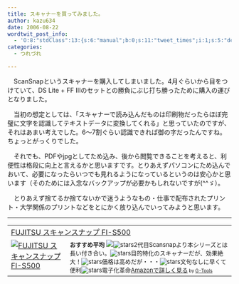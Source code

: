 ```yaml
---
title: スキャナーを買ってみました。
author: kazu634
date: 2006-08-22
wordtwit_post_info:
  - 'O:8:"stdClass":13:{s:6:"manual";b:0;s:11:"tweet_times";i:1;s:5:"delay";i:0;s:7:"enabled";i:1;s:10:"separation";s:2:"60";s:7:"version";s:3:"3.7";s:14:"tweet_template";b:0;s:6:"status";i:2;s:6:"result";a:0:{}s:13:"tweet_counter";i:2;s:13:"tweet_log_ids";a:1:{i:0;i:2507;}s:9:"hash_tags";a:0:{}s:8:"accounts";a:1:{i:0;s:7:"kazu634";}}'
categories:
  - つれづれ

---
```

<div class="section">
<p>
    　ScanSnapというスキャナーを購入してしまいました。4月ぐらいから目をつけていて、DS Lite + FF IIIのセットとの勝負にぶじ打ち勝ったために購入の運びとなりました。
</p></p> 
  
<p>
    　当初の想定としては、「スキャナーで読み込んだものは印刷物だったらほぼ完璧に文字を認識してテキストデータに変換してくれる」と思っていたのですが、それはあまい考えでした。6～7割ぐらい認識できれば御の字だったんですね。ちょっとがっくりでした。
</p></p> 
  
<p>
    　それでも、PDFやjpgとしてため込み、後から閲覧できることを考えると、利便性は格段に向上と言えるかと思いますです。とりあえずパソコンにため込んでおいて、必要になったらいつでも見れるようになっているというのは安心かと思います（そのためには入念なバックアップが必要かもしれないですが(^^ゞ）。
</p>
  
<p>
    　とりあえず捨てるか捨てないかで迷うようなもの・仕事で配布されたプリント・大学関係のプリントなどをとにかく放り込んでいってみようと思います。
</p>
  
<hr />
  
<p>
<center>
</center>
</p>
  
<p>
<table cellpadding="5" border="0">
<tr>
<td colspan="2">
<a href="https://www.amazon.co.jp/exec/obidos/ASIN/B000EGDLZ6/goodpic-22/" onclick="__gaTracker('send', 'event', 'outbound-article', 'https://www.amazon.co.jp/exec/obidos/ASIN/B000EGDLZ6/goodpic-22/', 'FUJITSU スキャンスナップ FI-S500');" target="_top">FUJITSU スキャンスナップ FI-S500</a>
</td>
</tr>
      
<tr>
<td valign="top">
<a href="https://www.amazon.co.jp/exec/obidos/ASIN/B000EGDLZ6/goodpic-22/" onclick="__gaTracker('send', 'event', 'outbound-article', 'https://www.amazon.co.jp/exec/obidos/ASIN/B000EGDLZ6/goodpic-22/', '');" target="_top"><img alt="FUJITSU スキャンスナップ FI-S500" src="http://images.amazon.com/images/P/B000EGDLZ6.01._SCMZZZZZZZ_.jpg" border="0" /></a>
</td>
        
<td valign="top">
<font size="-1"><strong>おすすめ平均</strong> <img src="http://g-images.amazon.com/images/G/01/detail/stars-5-0.gif" /><img alt="stars" src="http://g-images.amazon.com/images/G/01/detail/stars-5-0.gif" />2代目Scansnapより本シリーズとは長い付き合い。<img alt="stars" src="http://g-images.amazon.com/images/G/01/detail/stars-5-0.gif" />目的特化のスキャナーだが、効果絶大！<img alt="stars" src="http://g-images.amazon.com/images/G/01/detail/stars-4-0.gif" />価格は高めだが・・・<img alt="stars" src="http://g-images.amazon.com/images/G/01/detail/stars-5-0.gif" />文句なしに早くて便利<img alt="stars" src="http://g-images.amazon.com/images/G/01/detail/stars-5-0.gif" />電子化革命<a href="https://www.amazon.co.jp/exec/obidos/ASIN/B000EGDLZ6/goodpic-22/" onclick="__gaTracker('send', 'event', 'outbound-article', 'https://www.amazon.co.jp/exec/obidos/ASIN/B000EGDLZ6/goodpic-22/', 'Amazonで詳しく見る');" target="_top">Amazonで詳しく見る</a></font><font size="-2"> by <a href="http://www.goodpic.com/mt/aws/index.html" onclick="__gaTracker('send', 'event', 'outbound-article', 'http://www.goodpic.com/mt/aws/index.html', 'G-Tools');">G-Tools</a></font>
</td>
</tr>
</table>
</p>
</div>
